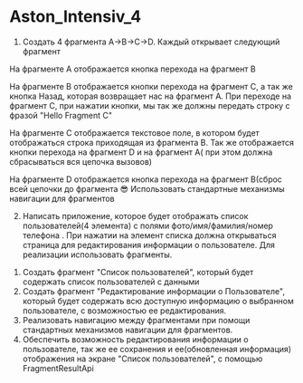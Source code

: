 # Aston_Intensiv_4

1) Создать 4 фрагмента A->B->C->D. Каждый открывает следующий фрагмент

На фрагменте А отображается кнопка перехода на фрагмент B

На фрагменте B отображается кнопки перехода на фрагмент C, а так же кнопка Назад, которая возвращает нас на фрагмент А. При переходе на фрагмент C, при нажатии кнопки, мы так же должны передать строку с фразой "Hello Fragment C"

На фрагменте C отображается  текстовое поле, в котором будет отображаться строка приходящая из фрагмента B. Так же отображается кнопки  перехода на фрагмент D и на фрагмент А( при этом должна сбрасываться вся цепочка вызовов)

На фрагменте D отображается кнопка перехода на фрагмент B(сброс всей цепочки до фрагмента 😎
Использовать стандартные механизмы навигации для фрагментов



2) Написать приложение, которое будет отображать список пользователей(4 элемента) с полями фото/имя/фамилия/номер телефона . При нажатии на элемент списка должна открываться страница для редактирования информации о пользователе. Для реализации использовать фрагменты.

1. Создать фрагмент "Список пользователей", который будет содержать список пользователей с данными
2. Создать фрагмент "Редактирование информации о Пользователе", который будет содержать всю доступную информацию о выбранном пользователе, с возможностью ее редактирования.
3. Реализовать навигацию между фрагментами при помощи стандартных механизмов навигации для фрагментов.
4. Обеспечить возможность редактирования информации о пользователе, так же ее сохранения  и ее(обновленная информация) отображения на экране "Список пользователей", с помощью FragmentResultApi
